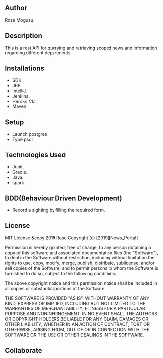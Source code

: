 ## Author
Rose Mogusu.

## Description
 This is a  rest API for querying and retrieving scoped news and information regarding different departments.
 

## Installations
* SDK.
* JRE.
* IntelliJ.
* Jenkins.
* Heroku CLI.
* Maven.

## Setup
* Launch postgres
* Type psql 




## Technologies Used
* Junit.
* Gradle.
* Java.
* spark.


## BDD(Behaviour Driven Development)
* Record a sighting by filling the required form.


	

## License
MIT License &copy 2019 Rose
Copyright (c) [2019][News_Portal]

Permission is hereby granted, free of charge, to any person obtaining a copy of this software and associated documentation files (the "Software"), to deal in the Software without restriction, including without limitation the rights to use, copy, modify, merge, publish, distribute, sublicense, and/or sell copies of the Software, and to permit persons to whom the Software is furnished to do so, subject to the following conditions:

The above copyright notice and this permission notice shall be included in all copies or substantial portions of the Software.

THE SOFTWARE IS PROVIDED "AS IS", WITHOUT WARRANTY OF ANY KIND, EXPRESS OR IMPLIED, INCLUDING BUT NOT LIMITED TO THE WARRANTIES OF MERCHANTABILITY, FITNESS FOR A PARTICULAR PURPOSE AND NONINFRINGEMENT. IN NO EVENT SHALL THE AUTHORS OR COPYRIGHT HOLDERS BE LIABLE FOR ANY CLAIM, DAMAGES OR OTHER LIABILITY, WHETHER IN AN ACTION OF CONTRACT, TORT OR OTHERWISE, ARISING FROM, OUT OF OR IN CONNECTION WITH THE SOFTWARE OR THE USE OR OTHER DEALINGS IN THE SOFTWARE.

## Collaborate